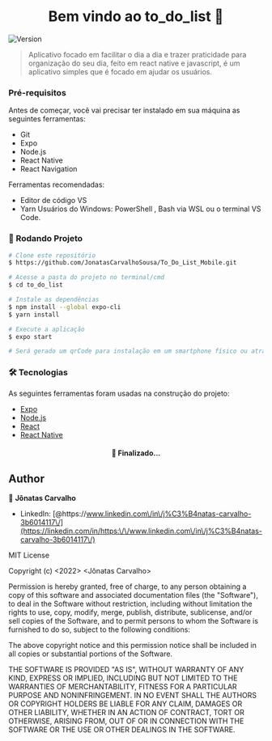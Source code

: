 <h1 align="center">Bem vindo ao to_do_list 👋</h1>
<p>
  <img alt="Version" src="https://img.shields.io/badge/version-1.0.0-blue.svg?cacheSeconds=2592000" />
</p>

> Aplicativo focado em facilitar o dia a dia e trazer praticidade para organização do seu dia, feito em react native e javascript, é um aplicativo simples que é focado em ajudar os usuários.

### Pré-requisitos

Antes de começar, você vai precisar ter instalado em sua máquina as seguintes ferramentas:
- Git
- Expo
- Node.js
- React Native
- React Navigation

Ferramentas recomendadas:
- Editor de código VS
- Yarn
Usuários do Windows: PowerShell , Bash via WSL ou o terminal VS Code.
### 🎲 Rodando Projeto

```bash
# Clone este repositório
$ https://github.com/JonatasCarvalhoSousa/To_Do_List_Mobile.git

# Acesse a pasta do projeto no terminal/cmd
$ cd to_do_list

# Instale as dependências
$ npm install --global expo-cli
$ yarn install

# Execute a aplicação
$ expo start

# Será gerado um qrCode para instalação em um smartphone físico ou através de um servido em um emulador.
```

### 🛠 Tecnologias

As seguintes ferramentas foram usadas na construção do projeto:

- [Expo](https://expo.io/)
- [Node.js](https://nodejs.org/en/)
- [React](https://pt-br.reactjs.org/)
- [React Native](https://reactnative.dev/)

<h4 align="center"> 
	 🚀 Finalizado...
</h4>

## Author

👤 **Jônatas Carvalho**

* LinkedIn: [@https:\/\/www.linkedin.com\/in\/j%C3%B4natas-carvalho-3b6014117\/](https://linkedin.com/in/https:\/\/www.linkedin.com\/in\/j%C3%B4natas-carvalho-3b6014117\/)

MIT License

Copyright (c) <2022> <Jônatas Carvalho>

Permission is hereby granted, free of charge, to any person obtaining a copy
of this software and associated documentation files (the "Software"), to deal
in the Software without restriction, including without limitation the rights
to use, copy, modify, merge, publish, distribute, sublicense, and/or sell
copies of the Software, and to permit persons to whom the Software is
furnished to do so, subject to the following conditions:

The above copyright notice and this permission notice shall be included in all
copies or substantial portions of the Software.

THE SOFTWARE IS PROVIDED "AS IS", WITHOUT WARRANTY OF ANY KIND, EXPRESS OR
IMPLIED, INCLUDING BUT NOT LIMITED TO THE WARRANTIES OF MERCHANTABILITY,
FITNESS FOR A PARTICULAR PURPOSE AND NONINFRINGEMENT. IN NO EVENT SHALL THE
AUTHORS OR COPYRIGHT HOLDERS BE LIABLE FOR ANY CLAIM, DAMAGES OR OTHER
LIABILITY, WHETHER IN AN ACTION OF CONTRACT, TORT OR OTHERWISE, ARISING FROM,
OUT OF OR IN CONNECTION WITH THE SOFTWARE OR THE USE OR OTHER DEALINGS IN THE
SOFTWARE.
